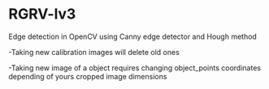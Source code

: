 # RGRV-lv3
Edge detection in OpenCV using Canny edge detector and Hough method

-Taking new calibration images will delete old ones

-Taking new image of a object requires changing object_points coordinates depending of yours cropped image dimensions

